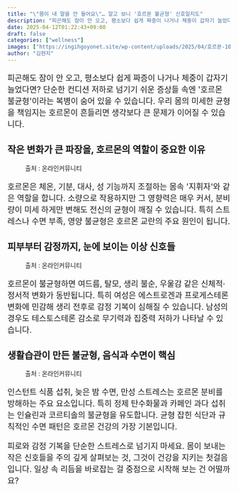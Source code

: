 ```yaml
---
title: "\"몸이 내 말을 안 들어요\"… 알고 보니 '호르몬 불균형' 신호일지도"
description: "피곤해도 잠이 안 오고, 평소보다 쉽게 짜증이 나거나 체중이 갑자기 늘었다면? 단순한 컨디션 저하로 넘기기 쉬운 증상들 속엔 '호르몬 불균형'이라는 복병이 숨어 있을 수 있습니다. 우리 몸의 미세한 균형을 책임지는 호르몬이 흔들리면 생각보다 큰 문제가 이어질 수 있습니"
date: 2025-04-12T01:22:43+09:00
draft: false
categories: ["wellness"]
images: ["https://ingihgoyonet.site/wp-content/uploads/2025/04/호르몬-1024x683.jpg", "https://ingihgoyonet.site/wp-content/uploads/2025/04/피부트러블-682x1024.jpg", "https://ingihgoyonet.site/wp-content/uploads/2025/04/인스턴트-1024x683.jpg"]
author: "김현지"
---
```


<p style="font-size:18px">피곤해도 잠이 안 오고, 평소보다 쉽게 짜증이 나거나 체중이 갑자기 늘었다면? 단순한 컨디션 저하로 넘기기 쉬운 증상들 속엔 '호르몬 불균형'이라는 복병이 숨어 있을 수 있습니다. 우리 몸의 미세한 균형을 책임지는 호르몬이 흔들리면 생각보다 큰 문제가 이어질 수 있습니다.</p> <h2 >작은 변화가 큰 파장을, 호르몬의 역할이 중요한 이유</h2> <figure ><img src="https://ingihgoyonet.site/wp-content/uploads/2025/04/호르몬-1024x683.jpg" alt="" style="aspect-ratio:16/9;object-fit:cover"/><figcaption >출처 : 온라인커뮤니티</figcaption></figure> <p style="font-size:18px">호르몬은 체온, 기분, 대사, 성 기능까지 조절하는 몸속 '지휘자'와 같은 역할을 합니다. 소량으로 작용하지만 그 영향력은 매우 커서, 분비량이 미세 하게만 변해도 전신의 균형이 깨질 수 있습니다. 특히 스트레스나 수면 부족, 영양 불균형은 호르몬 교란의 주요 원인이 됩니다.</p> <h2 >피부부터 감정까지, 눈에 보이는 이상 신호들</h2> <figure ><img src="https://ingihgoyonet.site/wp-content/uploads/2025/04/피부트러블-682x1024.jpg" alt="" style="aspect-ratio:16/9;object-fit:cover"/><figcaption >출처 : 온라인커뮤니티</figcaption></figure> <p style="font-size:18px">호르몬이 불균형하면 여드름, 탈모, 생리 불순, 우울감 같은 신체적·정서적 변화가 동반됩니다. 특히 여성은 에스트로겐과 프로게스테론 변화에 민감해 생리 전후로 감정 기복이 심해질 수 있습니다. 남성의 경우도 테스토스테론 감소로 무기력과 집중력 저하가 나타날 수 있습니다.</p> <h2 >생활습관이 만든 불균형, 음식과 수면이 핵심</h2> <figure ><img src="https://ingihgoyonet.site/wp-content/uploads/2025/04/인스턴트-1024x683.jpg" alt="" style="aspect-ratio:16/9;object-fit:cover"/><figcaption >출처 : 온라인커뮤니티</figcaption></figure> <p style="font-size:18px">인스턴트 식품 섭취, 늦은 밤 수면, 만성 스트레스는 호르몬 분비를 방해하는 주요 요소입니다. 특히 정제 탄수화물과 카페인 과다 섭취는 인슐린과 코르티솔의 불균형을 유도합니다. 균형 잡힌 식단과 규칙적인 수면 패턴은 호르몬 건강의 가장 기본입니다.</p> <p style="font-size:18px">피로와 감정 기복을 단순한 스트레스로 넘기지 마세요. 몸이 보내는 작은 신호들을 주의 깊게 살펴보는 것, 그것이 건강을 지키는 첫걸음입니다. 일상 속 리듬을 바로잡는 걸 중점으로 시작해 보는 건 어떨까요?</p>